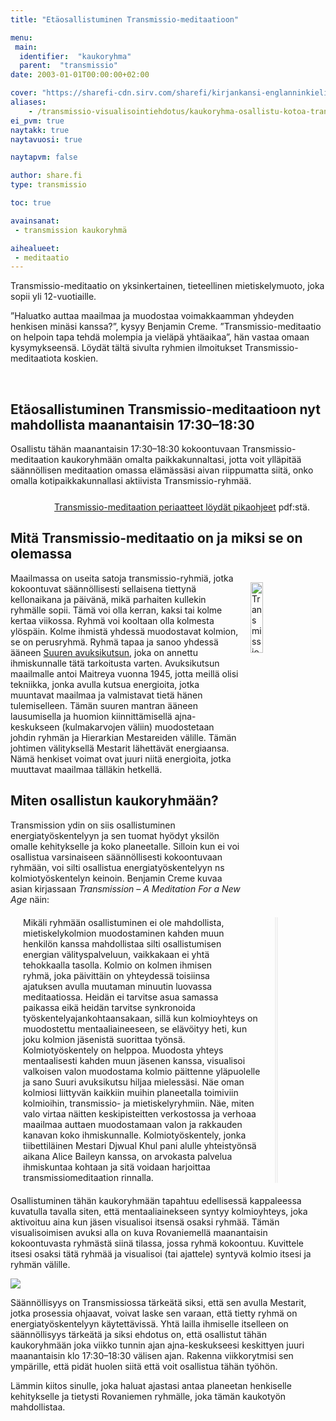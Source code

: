```yaml
---
title: "Etäosallistuminen Transmissio-meditaatioon"

menu:
 main:
  identifier:  "kaukoryhma"
  parent:  "transmissio"
date: 2003-01-01T00:00:00+02:00

cover: "https://sharefi-cdn.sirv.com/sharefi/kirjankansi-englanninkielinen-transmissio-meditaatio.jpg"
aliases:
    - /transmissio-visualisointiehdotus/kaukoryhma-osallistu-kotoa-transmissioon/
ei_pvm: true
naytakk: true
naytavuosi: true

naytapvm: false

author: share.fi
type: transmissio

toc: true

avainsanat:
 - transmission kaukoryhmä

aihealueet:
 - meditaatio
---
```



<div class="alustus">
<p>Transmissio-meditaatio on yksinkertainen, tieteellinen mietiskelymuoto, joka sopii yli 12-vuotiaille.</p>
<p>”Haluatko auttaa maailmaa ja muodostaa voimakkaamman yhdeyden henkisen minäsi kanssa?”, kysyy Benjamin Creme. ”Transmissio-meditaatio on helpoin tapa tehdä molempia ja vieläpä yhtäaikaa”, hän vastaa omaan kysymykseensä. Löydät tältä sivulta ryhmien ilmoitukset Transmissio-meditaatiota koskien.</p>
</div>
<br clear="all" />
<h2>Etäosallistuminen Transmissio-meditaatioon nyt mahdollista maanantaisin 17:30–18:30</h2>
<p>Osallistu tähän maanantaisin 17:30–18:30 kokoontuvaan Transmissio-meditaation kaukoryhmään omalta paikkakunnaltasi, jotta voit ylläpitää säännöllisen meditaation omassa elämässäsi aivan riippumatta siitä, onko omalla kotipaikkakunnallasi aktiivista Transmissio-ryhmää.</p>
<p style="text-align:right;margin:25px;"><a rel="nofollow noopener" target="_blank" href="https://sharefi-cdn.sirv.com/sharefi/transmissio-meditaatio-info.pdf" >Transmissio-meditaation periaatteet löydät pikaohjeet</a> pdf:stä.</p>
<h2>Mitä Transmissio-meditaatio on ja miksi se on olemassa</h2>
<p><img style="width:17%;min-width:120px;max-width:270px; float:right; margin:15px; margin-right:0;" src="https://sharefi-cdn.sirv.com/sharefi/transmissio-meditaatio-info.jpg" alt="Transmissio-ohjeen kansikuva"></p>
<p>Maailmassa on useita satoja transmissio-ryhmiä, jotka kokoontuvat säännöllisesti sellaisena tiettynä kellonaikana ja päivänä, mikä parhaiten kullekin ryhmälle sopii. Tämä voi olla kerran, kaksi tai kolme kertaa viikossa. Ryhmä voi kooltaan olla kolmesta ylöspäin. Kolme ihmistä yhdessä muodostavat kolmion, se on perusryhmä. Ryhmä tapaa ja sanoo yhdessä ääneen <a href="/transmissio-meditaatio/suuri-avuksikutsu" target="_blank">Suuren avuksikutsun</a>, joka on annettu ihmiskunnalle tätä tarkoitusta varten. Avuksikutsun maailmalle antoi Maitreya vuonna 1945, jotta meillä olisi tekniikka, jonka avulla kutsua energioita, jotka muuntavat maailmaa ja valmistavat tietä hänen tulemiselleen. Tämän suuren mantran ääneen lausumisella ja huomion kiinnittämisellä ajna-keskukseen (kulmakarvojen väliin) muodostetaan johdin ryhmän ja Hierarkian Mestareiden välille. Tämän johtimen välityksellä Mestarit lähettävät energiaansa. Nämä henkiset voimat ovat juuri niitä energioita, jotka muuttavat maailmaa tälläkin hetkellä.</p>
<h2>Miten osallistun kaukoryhmään?</h2>
<p>Transmission ydin on siis osallistuminen energiatyöskentelyyn ja sen tuomat hyödyt yksilön omalle kehitykselle ja koko planeetalle. Silloin kun ei voi osallistua varsinaiseen säännöllisesti kokoontuvaan ryhmään, voi silti osallistua energiatyöskentelyyn ns kolmiotyöskentelyn keinoin. Benjamin Creme kuvaa asian kirjassaan <em>Transmission – A Meditation For a New Age</em> näin:</p>
<p style="margin:20px;margin-right:15%; border-right:thick double #f1f1f1; padding-right:20px;">Mikäli ryhmään osallistuminen ei ole mahdollista, mietiskelykolmion muodostaminen kahden muun henkilön kanssa mahdollistaa silti osallistumisen energian välityspalveluun, vaikkakaan ei yhtä tehokkaalla tasolla. Kolmio on kolmen ihmisen ryhmä, joka päivittäin on yhteydessä toisiinsa ajatuksen avulla muutaman minuutin luovassa meditaatiossa. Heidän ei tarvitse asua samassa paikassa eikä heidän tarvitse synkronoida työskentelyajankohtaansakaan, sillä kun kolmioyhteys on muodostettu mentaaliaineeseen, se elävöityy heti, kun joku kolmion jäsenistä suorittaa työnsä. Kolmiotyöskentely on helppoa. Muodosta yhteys mentaalisesti kahden muun jäsenen kanssa, visualisoi valkoisen valon muodostama kolmio päittenne yläpuolelle ja sano Suuri avuksikutsu hiljaa mielessäsi. Näe oman kolmiosi liittyvän kaikkiin muihin planeetalla toimiviin kolmioihin, transmissio- ja mietiskelyryhmiin. Näe, miten valo virtaa näitten keskipisteitten verkostossa ja verhoaa maailmaa auttaen muodostamaan valon ja rakkauden kanavan koko ihmiskunnalle. Kolmiotyöskentely, jonka tiibettiläinen Mestari Djwual Khul pani alulle yhteistyönsä aikana Alice Baileyn kanssa, on arvokasta palvelua ihmiskuntaa kohtaan ja sitä voidaan harjoittaa transmissiomeditaation rinnalla.</p>
<p>Osallistuminen tähän kaukoryhmään tapahtuu edellisessä kappaleessa kuvatulla tavalla siten, että mentaaliainekseen syntyy kolmioyhteys, joka aktivoituu aina kun jäsen visualisoi itsensä osaksi ryhmää. Tämän visualisoimisen avuksi alla on kuva Rovaniemellä maanantaisin kokoontuvasta ryhmästä siinä tilassa, jossa ryhmä kokoontuu. Kuvittele itsesi osaksi tätä ryhmää ja visualisoi (tai ajattele) syntyvä kolmio itsesi ja ryhmän välille.</p>
<p><img class="Sirv sirv-image-loaded" data-src="https://sharefi.sirv.com/wpmedia/transmissio-etatyoskentely-ryhma-visualisointi.jpg" style="" srcset="https://sharefi.sirv.com/wpmedia/transmissio-etatyoskentely-ryhma-visualisointi.jpg?scale.option=fill&amp;scale.width=1167&amp;scale.height=828, https://sharefi.sirv.com/wpmedia/transmissio-etatyoskentely-ryhma-visualisointi.jpg?scale.option=fill&amp;scale.width=2334&amp;scale.height=1656&amp;quality=60 2x" src="https://sharefi.sirv.com/wpmedia/transmissio-etatyoskentely-ryhma-visualisointi.jpg?scale.option=fill&amp;scale.width=1167&amp;scale.height=828"></p>
<p>Säännöllisyys on Transmissiossa tärkeätä siksi, että sen avulla Mestarit, jotka prosessia ohjaavat, voivat laske sen varaan, että tietty ryhmä on energiatyöskentelyyn käytettävissä. Yhtä lailla ihmiselle itselleen on säännöllisyys tärkeätä ja siksi ehdotus on, että osallistut tähän kaukoryhmään joka viikko tunnin ajan ajna-keskukseesi keskittyen juuri maanantaisin klo 17:30–18:30 välisen ajan. Rakenna viikkorytmisi sen ympärille, että pidät huolen siitä että voit osallistua tähän työhön.</p>
<p>Lämmin kiitos sinulle, joka haluat ajastasi antaa planeetan henkiselle kehitykselle ja tietysti Rovaniemen ryhmälle, joka tämän kaukotyön mahdollistaa.</p>